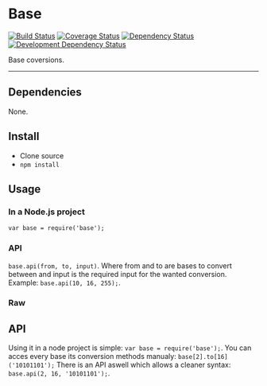 # Base

[![Build Status](https://img.shields.io/travis/opensoars/base.svg?style=flat)](https://travis-ci.org/opensoars/base)
[![Coverage Status](https://img.shields.io/coveralls/opensoars/base.svg?style=flat)](https://coveralls.io/r/opensoars/base)
[![Dependency Status](https://david-dm.org/opensoars/base.svg?style=flat)](https://david-dm.org/opensoars/base)
[![Development Dependency Status](https://david-dm.org/opensoars/base/dev-status.svg?style=flat)](https://david-dm.org/opensoars/base#info=devDependencies&view=table)


Base coversions.

---


## Dependencies
None.

## Install
* Clone source
* `npm install`


## Usage

### In a Node.js project
`var base = require('base');`

### API
`base.api(from, to, input)`. Where from and to are bases to convert between and input is the required input for the wanted conversion. Example: `base.api(10, 16, 255);`.

### Raw

## API
Using it in a node project is simple: `var base = require('base');`. You can acces every base its conversion methods manualy: `base[2].to[16]('10101101');` There is an API aswell which allows a cleaner syntax: `base.api(2, 16, '10101101');`.